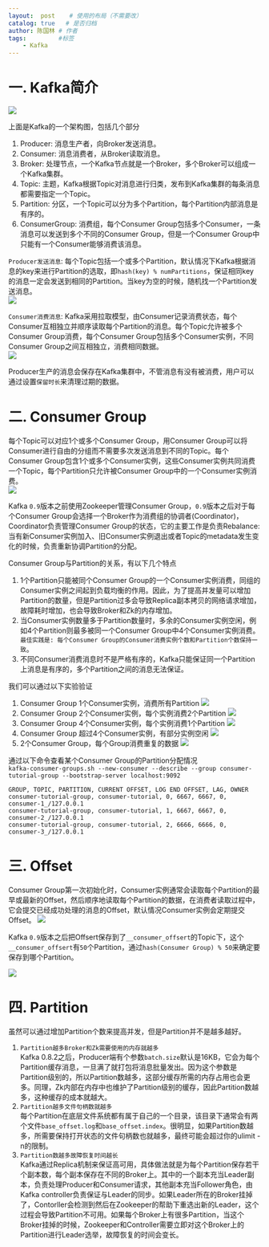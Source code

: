 ```yaml
---
layout:  post    # 使用的布局（不需要改）
catalog: true   # 是否归档
author: 陈国林 # 作者
tags:         #标签
    - Kafka
---
```


# 一. Kafka简介
![](https://github.com/chenguolin/chenguolin.github.io/blob/master/data/image/kafka_architecture.png?raw=true)

上面是Kafka的一个架构图，包括几个部分
1. Producer: 消息生产者，向Broker发送消息。
2. Consumer: 消息消费者，从Broker读取消息。
3. Broker: 处理节点，一个Kafka节点就是一个Broker，多个Broker可以组成一个Kafka集群。
4. Topic: 主题，Kafka根据Topic对消息进行归类，发布到Kafka集群的每条消息都需要指定一个Topic。
5. Partition: 分区，一个Topic可以分为多个Partition，每个Partition内部消息是有序的。
6. ConsumerGroup: 消费组，每个Consumer Group包括多个Consumer，一条消息可以发送到多个不同的Consumer Group，但是一个Consumer Group中只能有一个Consumer能够消费该消息。

`Producer发送消息`: 每个Topic包括一个或多个Partition，默认情况下Kafka根据消息的key来进行Partition的选取，即`hash(key) % numPartitions`，保证相同key的消息一定会发送到相同的Partition。当key为空的时候，随机找一个Partition发送消息。    
![](https://github.com/chenguolin/chenguolin.github.io/blob/master/data/image/kafka_produce.png?raw=true)

`Consumer消费消息`: Kafka采用拉取模型，由Consumer记录消费状态，每个Consumer互相独立并顺序读取每个Partition的消息。每个Topic允许被多个Consumer Group消费，每个Consumer Group包括多个Consumer实例，不同Consumer Group之间互相独立，消费相同数据。   
![](https://github.com/chenguolin/chenguolin.github.io/blob/master/data/image/kafka_consume.png?raw=true)

Producer生产的消息会保存在Kafka集群中，不管消息有没有被消费，用户可以通过设置`保留时长`来清理过期的数据。

# 二. Consumer Group
每个Topic可以对应1个或多个Consumer Group，用Consumer Group可以将Consumer进行自由的分组而不需要多次发送消息到不同的Topic。每个Consumer Group包含1个或多个Consumer实例，这些Consumer实例共同消费一个Topic，每个Partition只允许被Consumer Group中的一个Consumer实例消费。  
![](https://static001.infoq.cn/resource/image/68/22/68f2ca117290d8f438610923c108ce22.png)

Kafka `0.9`版本之前使用Zookeeper管理Consumer Group，`0.9`版本之后对于每个Consumer Group会选择一个Broker作为消费组的协调者(Coordinator)，Coordinator负责管理Consumer Group的状态，它的主要工作是负责Rebalance: 当有新Consumer实例加入、旧Consumer实例退出或者Topic的metadata发生变化的时候，负责重新协调Partition的分配。

Consumer Group与Partition的关系，有以下几个特点
1. 1个Partition只能被同个Consumer Group的一个Consumer实例消费，同组的Consumer实例之间起到负载均衡的作用。因此，为了提高并发量可以增加Partition的数量，但是Partition过多会导致Replica副本拷贝的网络请求增加，故障耗时增加，也会导致Broker和Zk的内存增加。
2. 当Consumer实例数量多于Partition数量时，多余的Consumer实例空闲，例如4个Partition则最多被同一个Consumer Group中4个Consumer实例消费。`最佳实践是: 每个Consumer Group的Consumer消费实例个数和Partition个数保持一致`。
3. 不同Consumer消费消息时不是严格有序的，Kafka只能保证同一个Partition上消息是有序的，多个Partition之间的消息无法保证。

我们可以通过以下实验验证
1. Consumer Group 1个Consumer实例，消费所有Partition
   ![](http://www.dengshenyu.com/assets/kafka-consumer/one.png)
2. Consumer Group 2个Consumer实例，每个实例消费2个Partition
   ![](http://www.dengshenyu.com/assets/kafka-consumer/two.png)
3. Consumer Group 4个Consumer实例，每个实例消费1个Partition
   ![](http://www.dengshenyu.com/assets/kafka-consumer/four.png)
4. Consumer Group 超过4个Consumer实例，有部分实例空闲
   ![](http://www.dengshenyu.com/assets/kafka-consumer/more.png)
5. 2个Consumer Group，每个Group消费重复的数据
   ![](http://www.dengshenyu.com/assets/kafka-consumer/double.png)

通过以下命令查看某个Consumer Group的Partition分配情况  
`kafka-consumer-groups.sh --new-consumer --describe --group consumer-tutorial-group --bootstrap-server localhost:9092`
```
GROUP, TOPIC, PARTITION, CURRENT OFFSET, LOG END OFFSET, LAG, OWNER
consumer-tutorial-group, consumer-tutorial, 0, 6667, 6667, 0, consumer-1_/127.0.0.1
consumer-tutorial-group, consumer-tutorial, 1, 6667, 6667, 0, consumer-2_/127.0.0.1
consumer-tutorial-group, consumer-tutorial, 2, 6666, 6666, 0, consumer-3_/127.0.0.1
```

# 三. Offset
Consumer Group第一次初始化时，Consumer实例通常会读取每个Partition的最早或最新的Offset，然后顺序地读取每个Partition的数据，在消费者读取过程中，它会提交已经成功处理的消息的Offset，默认情况Consumer实例会定期提交Offset。
![](https://images.weserv.nl/?url=http://img.blog.csdn.net/20160221172517706)

Kafka `0.9`版本之后把Offsert保存到了`__consumer_offsert`的Topic下，这个`__consumer_offsert`有`50`个Partition，通过`hash(Consumer Group) % 50`来确定要保存到哪个Partition。

![](https://github.com/chenguolin/chenguolin.github.io/blob/master/data/image/kafka_consume_offset.png?raw=true)

# 四. Partition
虽然可以通过增加Partition个数来提高并发，但是Partition并不是越多越好。

1. `Partition越多Broker和Zk需要使用的内存就越多`  
   Kafka 0.8.2之后，Producer端有个参数`batch.size`默认是16KB，它会为每个Partition缓存消息，一旦满了就打包将消息批量发出。因为这个参数是Partition级别的，所以Partition数越多，这部分缓存所需的内存占用也会更多。同理，Zk内部在内存中也维护了Partition级别的缓存，因此Partition数越多，这种缓存的成本就越大。
2. `Partition越多文件句柄数就越多`  
   每个Partition在底层文件系统都有属于自己的一个目录，该目录下通常会有两个文件`base_offset.log`和`base_offset.index`。很明显，如果Partition数越多，所需要保持打开状态的文件句柄数也就越多，最终可能会超过你的ulimit -n的限制。
3. `Partition数越多故障恢复时间越长`  
   Kafka通过Replica机制来保证高可用，具体做法就是为每个Partition保存若干个副本数，每个副本保存在不同的Broker上。其中的一个副本充当Leader副本，负责处理Producer和Consumer请求，其他副本充当Follower角色，由Kafka controller负责保证与Leader的同步。如果Leader所在的Broker挂掉了，Contorller会检测到然后在Zookeeper的帮助下重选出新的Leader，这个过程会导致Partition不可用。如果每个Broker上有很多Partition，当这个Broker挂掉的时候，Zookeeper和Controller需要立即对这个Broker上的Partition进行Leader选举，故障恢复的时间会变长。

